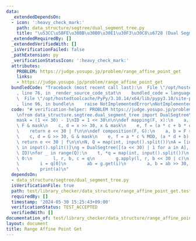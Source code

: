 ```yaml
---
data:
  _extendedDependsOn:
  - icon: ':heavy_check_mark:'
    path: data_structure/segtree/dual_segment_tree.py
    title: "\u53CC\u5BFE\u30BB\u30B0\u30E1\u30F3\u30C8\u6728 (Dual Segment Tree)"
  _extendedRequiredBy: []
  _extendedVerifiedWith: []
  _isVerificationFailed: false
  _pathExtension: py
  _verificationStatusIcon: ':heavy_check_mark:'
  attributes:
    PROBLEM: https://judge.yosupo.jp/problem/range_affine_point_get
    links:
    - https://judge.yosupo.jp/problem/range_affine_point_get
  bundledCode: "Traceback (most recent call last):\n  File \"/opt/hostedtoolcache/PyPy/3.10.14/x64/lib/pypy3.10/site-packages/onlinejudge_verify/documentation/build.py\"\
    , line 76, in _render_source_code_stat\n    bundled_code = language.bundle(\n\
    \  File \"/opt/hostedtoolcache/PyPy/3.10.14/x64/lib/pypy3.10/site-packages/onlinejudge_verify/languages/python.py\"\
    , line 96, in bundle\n    raise NotImplementedError\nNotImplementedError\n"
  code: "# verification-helper: PROBLEM https://judge.yosupo.jp/problem/range_affine_point_get\n\
    \nfrom data_structure.segtree.dual_segment_tree import DualSegtree\n\nMOD = 998244353\n\
    mask = (1 << 30) - 1\nID = 1 << 30\n\n\ndef mapping(F, x):\n    a, b = F >> 30,\
    \ F & mask\n    c, d = x >> 30, x & mask\n    e, f = (a * c + b * d) % MOD, d\n\
    \    return e << 30 | f\n\n\ndef composition(F, G):\n    a, b = F >> 30, F & mask\n\
    \    c, d = G >> 30, G & mask\n    e, f = a * c % MOD, (a * d + b) % MOD\n   \
    \ return e << 30 | f\n\n\nN, Q = map(int, input().split())\nA = [int(x) for x\
    \ in input().split()]\ng = DualSegtree([(a << 30) | 1 for a in A], mapping, composition,\
    \ ID)\nfor _ in range(Q):\n    t, *q = map(int, input().split())\n    if t ==\
    \ 0:\n        l, r, b, c = q\n        g.apply(l, r, b << 30 | c)\n    else:\n\
    \        i = q[0]\n        ab = g.get(i)\n        a, b = ab >> 30, ab & mask\n\
    \        print(a)\n"
  dependsOn:
  - data_structure/segtree/dual_segment_tree.py
  isVerificationFile: true
  path: test/library_checker/data_structure/range_affine_point_get.test.py
  requiredBy: []
  timestamp: '2024-05-30 15:25:43+09:00'
  verificationStatus: TEST_ACCEPTED
  verifiedWith: []
documentation_of: test/library_checker/data_structure/range_affine_point_get.test.py
layout: document
title: Range Affine Point Get
---
```

